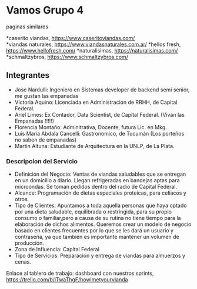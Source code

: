 # Vamos Grupo 4

paginas similares

*caserito viandas, <https://www.caseritoviandas.com/>  
*viandas naturales, <https://www.viandasnaturales.com.ar/>
*hellos fresh, <https://www.hellofresh.com/>
*naturalisimas, <https://naturalisimas.com/>
*schmaltzybros, <https://www.schmaltzybros.com/>

## Integrantes

* Jose Nardulli: Ingeniero en Sistemas developer de backend semi senior, me gustan las empanadas
* Victoria Aquino: Licenciada en Administración de RRHH, de Capital Federal.
* Ariel Limes: Ex Contador, Data Scientist, de Capital Federal. (Vivan las Empanadas !!!!!)
* Florencia Montaño: Adminitrativa, Docente, futura Lic. en Mkg.
* Luis Maria Abdala Cancelli: Gastronomico, de Tucumán (Los porteños no saben de empanadas)
* Martin Altuna: Estudiante de Arquitectura en la UNLP, de La Plata.

### Descripcion del Servicio

* Definición del Negocio:
Ventas de viandas saludables que se entregan en un domicilio a diario. Llegan refrigeradas en bandejas aptas para microondas. Se toman pedidos dentro del radio de Capital Federal.
* Alcance:
Programación de dietas especiales proteicas, para celíacos y otros.
* Tipo de Clientes:
Apuntamos a toda aquella personas que haya optado por una dieta saludable, equilibrada o restringida, para su propio consumo o familiar,pero a causa de su rutina no tiene tiempo para la elaboración de dichos alimentos. Queremos crear un modelo de negocio basado en clientes frecuentes por lo que se les dará un usuario y contraseña, ya que también es importante mantener un volumen de producción.
* Zona de Influencia:
Capital Federal
* Tipo de Servicios:
Preparación y entrega de viandas para almuerzos y cenas.

Enlace al tablero de trabajo:
dashboard con nuestros sprints, <https://trello.com/b/iTwaThgF/howimetyourvianda>